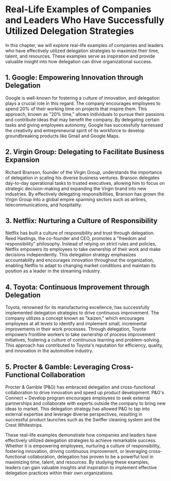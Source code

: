 Real-Life Examples of Companies and Leaders Who Have Successfully Utilized Delegation Strategies
===========================================================================================================

In this chapter, we will explore real-life examples of companies and leaders who have effectively utilized delegation strategies to maximize their time, talent, and resources. These examples serve as inspiration and provide valuable insight into how delegation can drive organizational success.

1\. Google: Empowering Innovation through Delegation
---------------------------------------------------

Google is well-known for fostering a culture of innovation, and delegation plays a crucial role in this regard. The company encourages employees to spend 20% of their working time on projects that inspire them. This approach, known as "20% time," allows individuals to pursue their passions and contribute ideas that may benefit the company. By delegating certain tasks and giving employees autonomy, Google has successfully harnessed the creativity and entrepreneurial spirit of its workforce to develop groundbreaking products like Gmail and Google Maps.

2\. Virgin Group: Delegating to Facilitate Business Expansion
------------------------------------------------------------

Richard Branson, founder of the Virgin Group, understands the importance of delegation in scaling his diverse business ventures. Branson delegates day-to-day operational tasks to trusted executives, allowing him to focus on strategic decision-making and expanding the Virgin brand into new industries. By effectively delegating responsibilities, Branson has grown the Virgin Group into a global empire spanning sectors such as airlines, telecommunications, and hospitality.

3\. Netflix: Nurturing a Culture of Responsibility
-------------------------------------------------

Netflix has built a culture of responsibility and trust through delegation. Reed Hastings, the co-founder and CEO, promotes a "freedom and responsibility" philosophy. Instead of relying on strict rules and policies, Netflix empowers its employees to take ownership of their work and make decisions independently. This delegation strategy emphasizes accountability and encourages innovation throughout the organization, enabling Netflix to adapt to changing market conditions and maintain its position as a leader in the streaming industry.

4\. Toyota: Continuous Improvement through Delegation
----------------------------------------------------

Toyota, renowned for its manufacturing excellence, has successfully implemented delegation strategies to drive continuous improvement. The company utilizes a concept known as "kaizen," which encourages employees at all levels to identify and implement small, incremental improvements in their work processes. Through delegation, Toyota empowers frontline workers to take ownership of process improvement initiatives, fostering a culture of continuous learning and problem-solving. This approach has contributed to Toyota's reputation for efficiency, quality, and innovation in the automotive industry.

5\. Procter \& Gamble: Leveraging Cross-Functional Collaboration
---------------------------------------------------------------

Procter \& Gamble (P\&G) has embraced delegation and cross-functional collaboration to drive innovation and speed up product development. P\&G's Connect + Develop program encourages employees to seek external partnerships and collaborate with experts outside the company to bring new ideas to market. This delegation strategy has allowed P\&G to tap into external expertise and leverage diverse perspectives, resulting in successful product launches such as the Swiffer cleaning system and the Crest Whitestrips.

These real-life examples demonstrate how companies and leaders have effectively utilized delegation strategies to achieve remarkable success. Whether it is empowering employees, nurturing a culture of responsibility, fostering innovation, driving continuous improvement, or leveraging cross-functional collaboration, delegation has proven to be a powerful tool in maximizing time, talent, and resources. By studying these examples, leaders can gain valuable insights and inspiration to implement effective delegation practices within their own organizations.
